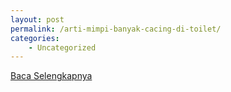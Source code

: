```yaml
---
layout: post
permalink: /arti-mimpi-banyak-cacing-di-toilet/
categories:
    - Uncategorized
---
```


[Baca Selengkapnya](/01)